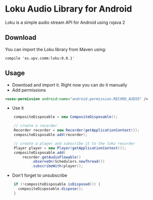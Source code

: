 Loku Audio Library for Android
==============================
Loku is a simple audio stream API for Android using rxjava 2

Download
--------
You can import the Loku library from Maven using:
```
compile 'es.upv.comm:loku:0.0.1'
```
 
Usage
-----
* Download and import it. Right now you can do it manually
* Add permissions
```xml
<uses-permission android:name="android.permission.RECORD_AUDIO" />
```
* Use it
```java
    compositeDisposable = new CompositeDisposable();

    // create a recorder
    Recorder recorder = new Recorder(getApplicationContext());
    compositeDisposable.add(recorder);

    // create a player and subscribe it to the loku recorder
    Player player = new Player(getApplicationContext());
    compositeDisposable.add(
        recorder.getAudioFlowable()
            .observeOn(Schedulers.newThread())
            .subscribeWith(player));
```
* Don't forget to unsubscribe
```java
    if (!compositeDisposable.isDisposed()) {
      compositeDisposable.dispose();
    }
```